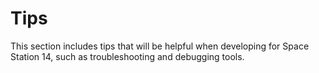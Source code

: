 # Tips

This section includes tips that will be helpful when developing for Space Station 14, such as troubleshooting and debugging tools.